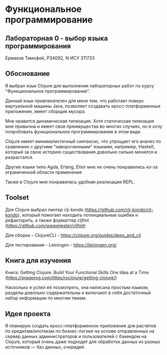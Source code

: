 # Функциональное программирование

## Лабораторная 0 - выбор языка программирования

Ермаков Тимофей, P34092, N ИСУ 311733

## Обоснование

Я выбрал язык Clojure для выполнения лабораторных работ по курсу "Функциональное программирование".

Данный язык привлекателен для меня тем, что работает поверх виртуальной машины Java, позволяет создавать кросс-платформенные приложения, имеет сборщик мусора.

Мне нравится динамическая типизация. Хотя статическая типизация мне привычна и имеет свои преимущества во многих случаях, но я хочу попробовать функциональное программирование в этом виде.

Clojure имеет минималистичный синтаксис, что упрощает его анализ по сравнению с другими "навороченными" языками, например, Haskell, который за свою историю существования довольно сильно менялся и разрастался.

Другие языки типо Agda, Erlang, Elixir мне не очень понравились из-за ограниченной области применения

Также в Clojure мне понравилась удобная реализация REPL.

## Toolset

Для Clojure выбрал линтер clj-kondo (https://github.com/clj-kondo/clj-kondo), который помогает находить потенциальные ошибки и рефакторить,
а также форматтер cljfmt (https://github.com/weavejester/cljfmt)

Для сборки - ClojureCLI - https://clojure.org/guides/deps_and_cli

Для тестирования - Leiningen - https://leiningen.org/

## Книга для изучения

Книга: Getting Clojure: Build Your Functional Skills One Idea at a Time (https://pragprog.com/titles/roclojure/getting-clojure/)

Насколько я успел её посмотреть, она написана простым языком, разделы довольно содержательны и включают в себя достаточный набор информации по многим темам.

## Идея проекта

Я планирую создать кросс-платформенное приложение для расчётов по кредитам/ипотекам по бизнес-логике на основе отправленных на сервер данных администраторов и пользователей с бэкендом на Clojure, который очень даже подходит для обработки данных из разных источников — баз данных, очередей.

